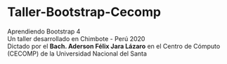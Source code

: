 # Taller-Bootstrap-Cecomp
Aprendiendo Bootstrap 4 <br>
Un taller desarrollado en Chimbote - Perú 2020 <br>
Dictado por el <b>Bach. Aderson Félix Jara Lázaro</b> en el Centro de Cómputo (CECOMP) de la Universidad Nacional del Santa <br>

